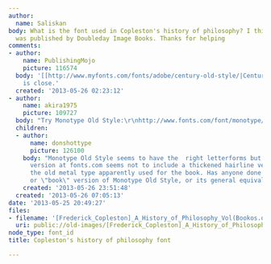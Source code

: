 ```yaml
---
author:
  name: Saliskan
body: What is the font used in Copleston's history of philosophy? I think the book
  was published by Doubleday Image Books. Thanks for helping
comments:
- author:
    name: PublishingMojo
    picture: 116574
  body: '[[http://www.myfonts.com/fonts/adobe/century-old-style/|Century Old Style]]
    is close.'
  created: '2013-05-26 02:23:12'
- author:
    name: akira1975
    picture: 109727
  body: "Try Monotype Old Style:\r\nhttp://www.fonts.com/font/monotype/monotype-old-style"
  children:
  - author:
      name: donshottype
      picture: 126100
    body: "Monotype Old Style seems to have the  right letterforms but the digital
      version at fonts.com seems not to include a thickened hairline version like
      the old metal type apparently used for the book. Has anyone done a \"text\"
      or \"book\" version of Monotype Old Style, or its general equivalent?\r\nDon\r\n"
    created: '2013-05-26 23:51:48'
  created: '2013-05-26 07:05:13'
date: '2013-05-25 20:49:27'
files:
- filename: '[Frederick_Copleston]_A_History_of_Philosophy_Vol(Bookos.org).jpg'
  uri: public://old-images/[Frederick_Copleston]_A_History_of_Philosophy_Vol(Bookos.org).jpg
node_type: font_id
title: Copleston's history of philosophy font

---
```

